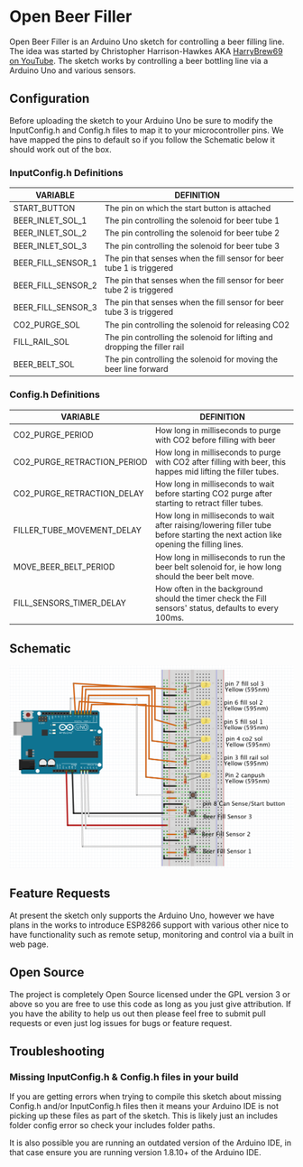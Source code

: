 # Open Beer Filler
Open Beer Filler is an Arduino Uno sketch for controlling a beer filling line. The idea was started by Christopher Harrison-Hawkes AKA [HarryBrew69 on YouTube](https://www.youtube.com/channel/UCIIYTzYpd8D7y816diZB0Dw). The sketch works by controlling a beer bottling line via a Arduino Uno and various sensors.

## Configuration
Before uploading the sketch to your Arduino Uno be sure to modify the InputConfig.h and Config.h files to map it to your microcontroller pins. We have mapped the pins to default so if you follow the Schematic below it should work out of the box.

### InputConfig.h Definitions
VARIABLE | DEFINITION
--- | ---
START_BUTTON | The pin on which the start button is attached
BEER_INLET_SOL_1 | The pin controlling the solenoid for beer tube 1
BEER_INLET_SOL_2 | The pin controlling the solenoid for beer tube 2
BEER_INLET_SOL_3 | The pin controlling the solenoid for beer tube 3
BEER_FILL_SENSOR_1 | The pin that senses when the fill sensor for beer tube 1 is triggered
BEER_FILL_SENSOR_2 | The pin that senses when the fill sensor for beer tube 2 is triggered
BEER_FILL_SENSOR_3 | The pin that senses when the fill sensor for beer tube 3 is triggered
CO2_PURGE_SOL | The pin controlling the solenoid for releasing CO2
FILL_RAIL_SOL | The pin controlling the solenoid for lifting and dropping the filler rail
BEER_BELT_SOL | The pin controlling the solenoid for moving the beer line forward

### Config.h Definitions
VARIABLE | DEFINITION
--- | ---
CO2_PURGE_PERIOD | How long in milliseconds to purge with CO2 before filling with beer
CO2_PURGE_RETRACTION_PERIOD | How long in milliseconds to purge with CO2 after filling with beer, this happes mid lifting the filler tubes.
CO2_PURGE_RETRACTION_DELAY | How long in milliseconds to wait before starting CO2 purge after starting to retract filler tubes.
FILLER_TUBE_MOVEMENT_DELAY | How long in milliseconds to wait after raising/lowering filler tube before starting the next action like opening the filling lines.
MOVE_BEER_BELT_PERIOD | How long in milliseconds to run the beer belt solenoid for, ie how long should the beer belt move.
FILL_SENSORS_TIMER_DELAY | How often in the background should the timer check the Fill sensors' status, defaults to every 100ms.

## Schematic
![](.github/schematic.png)

## Feature Requests
At present the sketch only supports the Arduino Uno, however we have plans in the works to introduce ESP8266 support with various other nice to have functionality such as remote setup, monitoring and control via a built in web page.

## Open Source
The project is completely Open Source licensed under the GPL version 3 or above so you are free to use this code as long as you just give attribution. If you have the ability to help us out then please feel free to submit pull requests or even just log issues for bugs or feature request.

## Troubleshooting

### Missing InputConfig.h & Config.h files in your build
If you are getting errors when trying to compile this sketch about missing Config.h and/or InputConfig.h files then it means your Arduino IDE is not picking up these files as part of the sketch. This is likely just an includes folder config error so check your includes folder paths.

It is also possible you are running an outdated version of the Arduino IDE, in that case ensure you are running version 1.8.10+ of the Arduino IDE.
